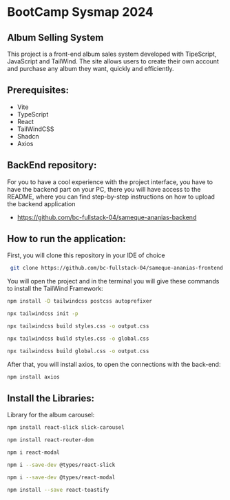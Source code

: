 # BootCamp Sysmap 2024
## Album Selling System
This project is a front-end album sales system developed with TipeScript, JavaScript and TailWind. The site allows users to create their own account and purchase any album they want, quickly and efficiently.

## Prerequisites:
- Vite
- TypeScript
- React
- TailWindCSS
- Shadcn
- Axios

## BackEnd repository:
For you to have a cool experience with the project interface, you have to have the backend part on your PC, there you will have access to the README, where you can find step-by-step instructions on how to upload the backend application
- https://github.com/bc-fullstack-04/sameque-ananias-backend

## How to run the application:
First, you will clone this repository in your IDE of choice
 ```bash
  git clone https://github.com/bc-fullstack-04/sameque-ananias-frontend
 ```
You will open the project and in the terminal you will give these commands to install the TailWind Framework:
```bash
npm install -D tailwindcss postcss autoprefixer
```
```bash
npx tailwindcss init -p
```
```bash
npx tailwindcss build styles.css -o output.css
```
```bash
npx tailwindcss build styles.css -o global.css
```
```bash
npx tailwindcss build global.css -o output.css
```
After that, you will install axios, to open the connections with the back-end:
```bash
npm install axios
```
## Install the Libraries:
Library for the album carousel:
```bash
npm install react-slick slick-carousel
```
```bash
npm install react-router-dom
```
```bash
npm i react-modal
```
```bash
npm i --save-dev @types/react-slick
```
```bash
npm i --save-dev @types/react-modal
```
```bash
npm install --save react-toastify
```

